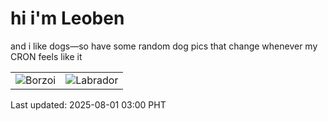 # hi i'm Leoben

and i like dogs—so have some random dog pics that change whenever my CRON feels like it

|  |  |
|--------|----------|
| ![Borzoi](https://random-dog-vercel.vercel.app/api/random-borzoi?v=1753988437) | ![Labrador](https://random-dog-vercel.vercel.app/api/random-labrador?v=1753988437) |

Last updated: 2025-08-01 03:00 PHT
